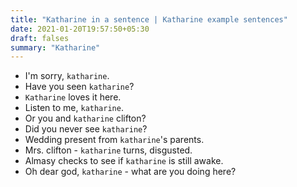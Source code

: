 ```yaml
---
title: "Katharine in a sentence | Katharine example sentences"
date: 2021-01-20T19:57:50+05:30
draft: falses
summary: "Katharine"
---
```

- I'm sorry, `katharine`.
- Have you seen `katharine`?
- `Katharine` loves it here.
- Listen to me, `katharine`.
- Or you and `katharine` clifton?
- Did you never see `katharine`?
- Wedding present from `katharine`'s parents.
- Mrs. clifton - `katharine` turns, disgusted.
- Almasy checks to see if `katharine` is still awake.
- Oh dear god, `katharine` - what are you doing here?
                 
